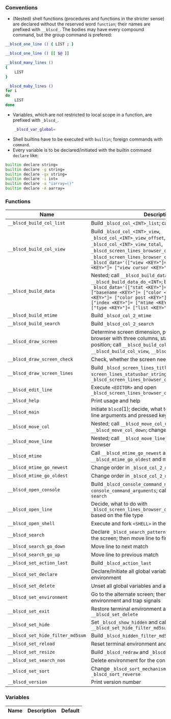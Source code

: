 ### Conventions

- (Nested) shell functions (procedures and functions in the stricter sense) are declared without the reserved word `function`; their names are prefixed with `__blscd_`. The bodies may have every compound command, but the group command is prefered:

```sh
__blscd_one_line () { LIST ; }

__blscd_one_line () [[ $@ ]]

__blscd_many_lines ()
{
    LIST
}

__blscd_maby_lines ()
for i
do
    LIST
done
```

- Variables, which are not restricted to local scope in a function, are prefixed with `_blscd_`.

```sh
    _blscd_var_global=
```
- Shell builtins have to be executed with `builtin`; foreign commands with `command`.
- Every variable is to be declared/initiated with the builtin command `declare` like:

```sh
builtin declare string=
builtin declare -g string=
builtin declare -gx string=
builtin declare -i int=
builtin declare -a "iarray=()"
builtin declare -A aarray=
```

### Functions

| **Name**  | **Description** |
| --------- | --------------- |
| `__blscd_build_col_list` | Build `_blscd_col_<INT>_list`; call `__blscd_build_search` |
| `__blscd_build_col_view` | Build `_blscd_col_<INT>_view`, `_blscd_col_<INT>_view_offset`, `_blscd_col_<INT>_view_total`, `_blscd_screen_lines_browser_col_<INT>_cursor`, `_blscd_screen_lines_browser_col_<INT>_cursor_string`, `_blscd_data='(["view <KEY>"]= ["view offset <KEY>"]= ["view cursor <KEY>"]= )'`
| `__blscd_build_data` | Nested; call `__blscd_build_data_do_stat` and `__blscd_build_data_do_<INT>`; build `_blscd_data='(["stat <KEY>"]= ["atime <KEY>"]= ["basename <KEY>"]= ["color <KEY>"]= ["color prae <KEY>"]= ["color post <KEY>"]= ["ctime <KEY>"]= ["index <KEY>"]= ["mtime <KEY>"]= ["size <KEY>"]= ["type <KEY>"]= ["list <KEY>"]= )'` |
| `__blscd_build_mtime` | Build `_blscd_col_2_mtime` |
| `__blscd_build_search` | Build `_blscd_col_2_search` |
| `__blscd_draw_screen` | Determine screen dimension, print screen (titlebar, browser with three columns, statusbar) and set cursor position; call `__blscd_build_col_list`, `__blscd_build_col_view`, `__blscd_draw_screen_lines` |
| `__blscd_draw_screen_check` | Check, whether the screen needs to be redrawn |
| `__blscd_draw_screen_lines` | Build `_blscd_screen_lines_titlebar_string`, `screen_lines_statusbar_string`; color `_blscd_screen_lines_browser_col_<INT>_cursor` |
| `__blscd_edit_line` | Execute `<EDITOR>` and open `_blscd_screen_lines_browser_col_2_cursor_string` |
| `__blscd_help` | Print usage and help |
| `__blscd_main` | Initiate `blscd`(1); decide, what to do based on command line arguments and pressed keys |
| `__blscd_move_col` | Nested; call `__blscd_move_col_up` and `__blscd_move_col_down`; change diretories |
| `__blscd_move_line` | Nested; call `__blscd_move_line_do`; move lines in the browser |
| `__blscd_mtime` | Call `__blscd_mtime_go_newest` and `__blscd_mtime_go_oldest` and move lines |
| `__blscd_mtime_go_newest` | Change order in `_blscd_col_2_mtime` |
| `__blscd_mtime_go_oldest` | Change order in `_blscd_col_2_mtime` |
| `__blscd_open_console` | Build `_blscd_console_command_name` and `console_command_arguments`; call console commands like `search` |
| `__blscd_open_line` | Decide, what to do with `_blscd_screen_lines_browser_col_2_cursor_string` based on the file type |
| `__blscd_open_shell` | Execute and fork `<SHELL>` in the current directory |
| `__blscd_search` | Declare `_blscd_search_pattern` and initiate redraw of the screen; then move line to first match |
| `__blscd_search_go_down` | Move line to next match  |
| `__blscd_search_go_up` | Move line to previous match |
| `__blscd_set_action_last` | Build `_blscd_action_last` |
| `__blscd_set_declare` | Declare/Initiate all global variables and save terminal environment |
| `__blscd_set_delete` | Unset all global variables and all functions |
| `__blscd_set_environment` | Go to the alternate screen; then change terminal environment and trap signals |
| `__blscd_set_exit` | Restore terminal environment and call `__blscd_set_delete` |
| `__blscd_set_hide` | Set `_blscd_show_hidden` and call `__blscd_set_hide_filter_md5sum` |
| `__blscd_set_hide_filter_md5sum` | Build `_blscd_hidden_filter_md5sum` |
| `__blscd_set_reload` | Reset terminal environment and global variables |
| `__blscd_set_resize` | Build `_blscd_redraw` and `_blscd_reprint` |
| `__blscd_set_search_non` | Delete environment for the console command `search` |
| `__blscd_set_sort` | Change `_blscd_sort_mechanism` and `_blscd_sort_reverse` |
| `__blscd_version` | Print version number |

### Variables

| **Name**  | **Description** | **Default** |
| --------- | --------------- | ----------- |

